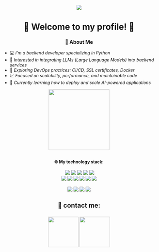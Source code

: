 <!-- Подключаем FontAwesome (один раз в начале документа) --> 
<link href="https://cdnjs.cloudflare.com/ajax/libs/font-awesome/6.4.0/css/all.min.css" rel="stylesheet"> 

<div id="header" align="center"> 
  <a href="https://github.com/belskirill"> 
    <img src="https://i.imgur.com/weIs420.jpeg"/>
  </a> 
</div> 

<div id="badges" align="center"> 
  <h1>👋 Welcome to my profile! 👋</h1> 
</div> 

<div align="center"> 
  <h3> 📖 About Me </h3> 
</div> 

<p> 
<ul> 
  <li>💻 <em>I’m a backend developer specializing in Python</em></li> 
  <li>🧠 <em>Interested in integrating LLMs (Large Language Models) into backend services</em></li> 
  <li>🔧 <em>Exploring DevOps practices: CI/CD, SSL certificates, Docker</em></li> 
  <li>📈 <em>Focused on scalability, performance, and maintainable code</em></li> 
  <li>🚀 <em>Currently learning how to deploy and scale AI-powered applications</em></li> 
</ul> 
</p> 

<div id="header" align="center"> 
  <a href="https://github.com/belskirill"> 
    <img src="https://media3.giphy.com/media/v1.Y2lkPTc5MGI3NjExeDFvM3FxeHV4cXRmOXFnN2hiaHd3M2NvZGxqeG5icHdraHh4aDVvbCZlcD12MV9pbnRlcm5hbF9naWZfYnlfaWQmY3Q9cw/1CsHxj6Q2iEeH4HhT7/giphy.gif" width="200"/>
  </a> 
</div> 

<h2></h2> 

<div id="badges" align="center" > 
  <h4> 🌐 My technology stack: </h4> 

  <a href="https://docs.python.org/3.13/"><img src="https://img.shields.io/badge/Python-gray?logo=python&logoColor=white&labelColor=3776AB" alt=""></a> 
  <a href="https://www.postgresql.org/docs/"><img src="https://img.shields.io/badge/Postgresql-gray?style=flat&logo=postgresql&logoColor=white&logoSize=100&labelColor=3a6c94"></a> 
  <a href="https://git-scm.com/doc"><img src="https://img.shields.io/badge/Git-gray?style=flat&logo=git&logoColor=white&logoSize=100&labelColor=f1563b"></a> 
  <a href="https://fastapi.tiangolo.com/"><img src="https://img.shields.io/badge/FastApi-gray?style=flat&logo=fastapi&logoColor=white&logoSize=100&labelColor=1b9a8e"></a> 
  <a href="https://docs.pydantic.dev/latest/"><img src="https://img.shields.io/badge/Pydantic-gray?style=flat&logo=pydantic&logoColor=white&labelColor=pink"></a> 
  <a href="https://docs.pytest.org/en/stable/"><img src="https://img.shields.io/badge/Pytest-gray?style=flat&logo=pytest&logoColor=white&labelColor=green"></a> 
  <br/>
  <a href="https://docs.sqlalchemy.org/en/20/"><img src="https://img.shields.io/badge/sqlalchemy-gray?style=flat&logo=sqlalchemy&logoColor=white&logoSize=100&labelColor=cc302e"></a> 
  <a href="https://docs.sqlalchemy.org/en/20/"><img src="https://img.shields.io/badge/celery-gray?style=flat&logo=Celery&logoColor=white&labelColor=%2337814A"></a> 
  <a href="https://docs.docker.com/"><img src="https://img.shields.io/badge/redis-gray?style=flat&logo=Redis&logoColor=white&labelColor=%23FF4438"></a> 
  <a href="https://docs.docker.com/"><img src="https://img.shields.io/badge/Docker-gray?style=flat&logo=docker&logoColor=white&logoSize=100&labelColor=2668ee"></a> 
  <a href="https://nginx.org/"><img src="https://img.shields.io/badge/Nginx-gray?style=flat&logo=nginx&logoColor=white&labelColor=%23228B22"></a> 
  <a href="https://docs.gitlab.com/ci/"><img src="https://img.shields.io/badge/Gitlab%20CI%2FCD-gray?style=flat&logo=gitlab&logoColor=white&labelColor=orange"></a>  
  <br/>
  <a href="https://swagger.io/docs/"><img src="https://img.shields.io/badge/Swagger-gray?style=flat&logo=swagger&logoColor=white&labelColor=%2385EA2D"></a> 
  <a href="https://learning.postman.com/docs/introduction/overview/"><img src="https://img.shields.io/badge/Postman-gray?style=flat&logo=postman&logoColor=white&labelColor=%23FF6C37"></a> 
  <a href="https://confluence.atlassian.com/jira"><img src="https://img.shields.io/badge/Jira-gray?style=flat&logo=jira&logoColor=white&logoSize=100&labelColor=%230052CC"></a> 
  <a href="https://confluence.atlassian.com/alldoc/confluence-documentation-directory-12877996.html"><img src="https://img.shields.io/badge/Confluence-gray?style=flat&logo=confluence&logoColor=white&logoSize=100&labelColor=%23172B4D" ></a> 
</div> 

<h2></h2> 

<div id="badges" align="center"> 
  <h2> 📩 contact me:<br/> <br/> 
    <a href="https://t.me/belskirill"><img src="https://img.shields.io/badge/Telegram-0088cc?style=flat-square" width="100" target="_blank"/></a> 
    <a href="https://t.me/belskirill"><img src="https://img.shields.io/badge/Linked%20IN-blue?style=flat-square" width="100" target="_blank"/></a> 
    <br/> 
  </h2> 
</div>
